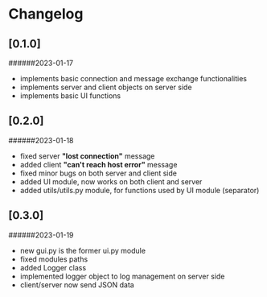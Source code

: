 # Changelog


## [0.1.0]
######2023-01-17

- implements basic connection and message exchange functionalities
- implements server and client objects on server side
- implements basic UI functions


## [0.2.0]
######2023-01-18

- fixed server **"lost connection"** message
- added client **"can't reach host error"** message
- fixed minor bugs on both server and client side
- added UI module, now works on both client and server
- added
  utils/utils.py module, for functions used by UI module (separator)
  

## [0.3.0]
######2023-01-19

- new gui.py is the former ui.py module
- fixed modules paths
- added Logger class
- implemented logger object to log management on server side
- client/server now send JSON data